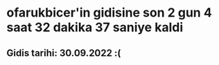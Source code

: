 # ofarukbicer'in gidisine son 2 gun 4 saat 32 dakika 37 saniye kaldi

## Gidis tarihi: 30.09.2022 :(
